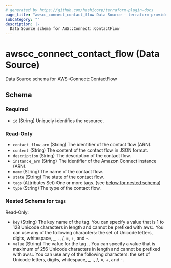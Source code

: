 ```yaml
---
# generated by https://github.com/hashicorp/terraform-plugin-docs
page_title: "awscc_connect_contact_flow Data Source - terraform-provider-awscc"
subcategory: ""
description: |-
  Data Source schema for AWS::Connect::ContactFlow
---
```


# awscc_connect_contact_flow (Data Source)

Data Source schema for AWS::Connect::ContactFlow



<!-- schema generated by tfplugindocs -->
## Schema

### Required

- `id` (String) Uniquely identifies the resource.

### Read-Only

- `contact_flow_arn` (String) The identifier of the contact flow (ARN).
- `content` (String) The content of the contact flow in JSON format.
- `description` (String) The description of the contact flow.
- `instance_arn` (String) The identifier of the Amazon Connect instance (ARN).
- `name` (String) The name of the contact flow.
- `state` (String) The state of the contact flow.
- `tags` (Attributes Set) One or more tags. (see [below for nested schema](#nestedatt--tags))
- `type` (String) The type of the contact flow.

<a id="nestedatt--tags"></a>
### Nested Schema for `tags`

Read-Only:

- `key` (String) The key name of the tag. You can specify a value that is 1 to 128 Unicode characters in length and cannot be prefixed with aws:. You can use any of the following characters: the set of Unicode letters, digits, whitespace, _, ., /, =, +, and -.
- `value` (String) The value for the tag. . You can specify a value that is maximum of 256 Unicode characters in length and cannot be prefixed with aws:. You can use any of the following characters: the set of Unicode letters, digits, whitespace, _, ., /, =, +, and -.


